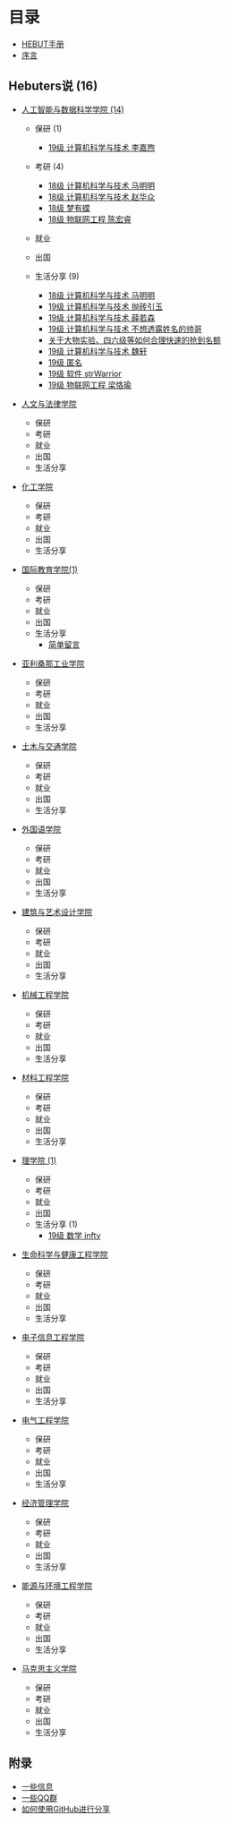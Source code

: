 # 目录

* [HEBUT手册](README.md)
* [序言](xu-yan.md)


## Hebuters说 (16)

* [人工智能与数据科学学院 (14)](ren-gong-zhi-neng-yu-shu-ju-ke-xue-xue-yuan/README.md)
  * 保研 (1)
    * [19级 计算机科学与技术 李嘉煦](ren-gong-zhi-neng-yu-shu-ju-ke-xue-xue-yuan/19-ji-ji-suan-ji-ke-xue-yu-ji-shu-li-jia-xu.md)

  * 考研 (4)
    * [18级 计算机科学与技术 马明明](ren-gong-zhi-neng-yu-shu-ju-ke-xue-xue-yuan/19-ji-ji-ma-ming-ming.md)
    * [18级 计算机科学与技术 赵华众](ren-gong-zhi-neng-yu-shu-ju-ke-xue-xue-yuan/18-ji-ji-suan-ji-ke-xue-yu-ji-shu-zhao-hua-zhong.md)
    * [18级 梦有蝶](ren-gong-zhi-neng-yu-shu-ju-ke-xue-xue-yuan/18-ji-meng-you-die.md)
    * [18级 物联网工程 陈宏睿](ren-gong-zhi-neng-yu-shu-ju-ke-xue-xue-yuan/18-ji-wu-lian-wang-gong-cheng-chen-hong-rui.md)
  * 就业
  * 出国
  * 生活分享 (9)
    * [18级 计算机科学与技术 马明明](ren-gong-zhi-neng-yu-shu-ju-ke-xue-xue-yuan/18-ji-ji-ma-ming-ming1.md)
    * [19级 计算机科学与技术 抛砖引玉](ren-gong-zhi-neng-yu-shu-ju-ke-xue-xue-yuan/19-ji-ji-suan-ji-ke-xue-yu-ji-shu-pao-zhuan-yin-yu.md)
    * [19级 计算机科学与技术 薛若森](ren-gong-zhi-neng-yu-shu-ju-ke-xue-xue-yuan/19-ji-ji-suan-ji-ke-xue-yu-ji-shu-xue-ruo-sen.md)
    * [19级 计算机科学与技术 不想透露姓名的帅哥](ren-gong-zhi-neng-yu-shu-ju-ke-xue-xue-yuan/19-ji-ji-suan-ji-ke-xue-yu-ji-shu-bu-xiang-tou-lu-xing-ming-de-shuai-ge.md)
    * [关于大物实验、四六级等如何合理快速的抢到名额](ren-gong-zhi-neng-yu-shu-ju-ke-xue-xue-yuan/guan-yu-da-wu-shi-yan-si-liu-ji-deng-ru-he-he-li-kuai-su-qiang-dao-ming-e.md)
    * [19级 计算机科学与技术 魏轩](ren-gong-zhi-neng-yu-shu-ju-ke-xue-xue-yuan/19-ji-ji-suan-ji-ke-xue-yu-ji-shu-wei-xuan.md)
    * [19级 匿名](ren-gong-zhi-neng-yu-shu-ju-ke-xue-xue-yuan/19-ji-wu-lian-wang-gong-cheng-bing.md)
    * [19级 软件 strWarrior](ren-gong-zhi-neng-yu-shu-ju-ke-xue-xue-yuan/19-ji-ruan-jian-strWarrior.md)
    * [19级 物联网工程 梁恪瑜](ren-gong-zhi-neng-yu-shu-ju-ke-xue-xue-yuan/19-ji-wu-lian-wang-gong-cheng-liangkey.md)


* [人文与法律学院](ren-wen-yu-fa-lv-xue-yuan/README.md)
  * 保研
  * 考研
  * 就业
  * 出国
  * 生活分享


* [化工学院](hua-gong-xue-yuan/README.md)
  * 保研
  * 考研
  * 就业
  * 出国
  * 生活分享


* [国际教育学院(1)](guo-ji-jiao-yu-xue-yuan/README.md)
  * 保研
  * 考研
  * 就业
  * 出国
  * 生活分享
    * [简单留言](guo-ji-jiao-yu-xue-yuan/jian-dan-liu-yan.md)

* [亚利桑那工业学院](ya-li-sang-na-gong-ye-xue-yuan/README.md)
  * 保研
  * 考研
  * 就业
  * 出国
  * 生活分享

* [土木与交通学院](tu-mu-yu-jiao-tong-xue-yuan/README.md)
  * 保研
  * 考研
  * 就业
  * 出国
  * 生活分享

* [外国语学院](wai-guo-yu-xue-yuan/README.md)
  * 保研
  * 考研
  * 就业
  * 出国
  * 生活分享

* [建筑与艺术设计学院](jian-zhu-yu-yi-shu-she-ji-xue-yuan/README.md)
  * 保研
  * 考研
  * 就业
  * 出国
  * 生活分享

* [机械工程学院](ji-xie-gong-cheng-xue-yuan/README.md)
  * 保研
  * 考研
  * 就业
  * 出国
  * 生活分享

* [材料工程学院](cai-liao-gong-cheng-xue-yuan/README.md)
  * 保研
  * 考研
  * 就业
  * 出国
  * 生活分享


* [理学院 (1)](li-xue-yuan/README.md)
  * 保研
  * 考研
  * 就业
  * 出国
  * 生活分享 (1)
    * [19级 数学 infty](li-xue-yuan/infty.md)
* [生命科学与健康工程学院](sheng-ming-ke-xue-yu-jian-kang-gong-cheng-xue-yuan/README.md)
  * 保研
  * 考研
  * 就业
  * 出国
  * 生活分享

* [电子信息工程学院](dian-zi-xin-xi-gong-cheng-xue-yuan/README.md)
  * 保研
  * 考研
  * 就业
  * 出国
  * 生活分享

* [电气工程学院](dian-qi-gong-cheng-xue-yuan/README.md)
  * 保研
  * 考研
  * 就业
  * 出国
  * 生活分享

* [经济管理学院](jing-ji-guan-li-xue-yuan/README.md)
  * 保研
  * 考研
  * 就业
  * 出国
  * 生活分享

* [能源与环境工程学院](neng-yuan-yu-huan-jing-gong-cheng-xue-yuan/README.md)
  * 保研
  * 考研
  * 就业
  * 出国
  * 生活分享

* [马克思主义学院](ma-ke-si-zhu-yi-xue-yuan/README.md)
  * 保研
  * 考研
  * 就业
  * 出国
  * 生活分享
## 附录
* [一些信息](fu-lu/yi-xie-xin-xi.md)
* [一些QQ群](fu-lu/yi-xie-qq-qun.md)
* [如何使用GitHub进行分享](fu-lu/ru-he-jin-xing-jing-yan-gong-xian.md)


